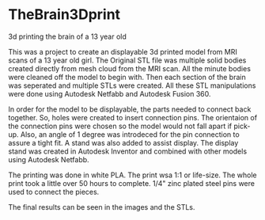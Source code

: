 # TheBrain3Dprint

3d printing the brain of a 13 year old 

This was a project to create an displayable 3d printed model from MRI scans of a 13 year old girl. The Original STL file was multiple solid bodies created directly from mesh cloud from the MRI scan. All the minute bodies were cleaned off the model to begin with. Then each section of the brain was seperated and multiple STLs were created. All these STL manipulations were done using Autodesk Netfabb and Autodesk Fusion 360.

In order for the model to be displayable, the parts needed to connect back together. So, holes were created to insert connection pins. The orientaion of the connection pins were chosen so the model would not fall apart if pick-up. Also, an angle of 1 degree was introdeced for the pin connection to assure a tight fit. A stand was also added to assist display. The display stand was created in Autodesk Inventor and combined with other models using Autodesk Netfabb.

The printing was done in white PLA. The print wsa 1:1 or life-size. The whole print took a little over 50 hours to complete. 1/4" zinc plated steel pins were used to connect the pieces.

The final results can be seen in the images and the STLs.

